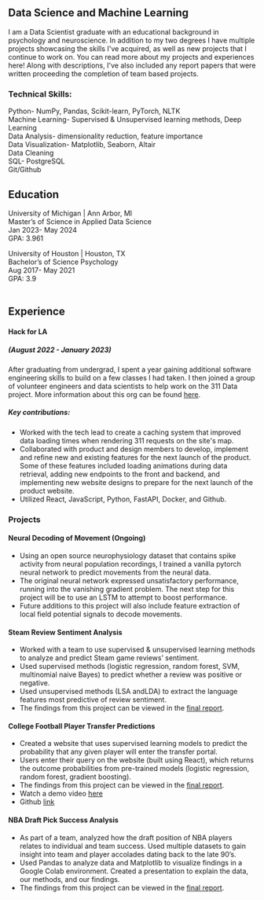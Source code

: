 ## Data Science and Machine Learning

I am a Data Scientist graduate with an educational background in psychology and neuroscience. In addition to my two degrees I have 
multiple projects showcasing the skills I've acquired, as well as new projects that I continue to work on. You can read more about
my projects and experiences here! Along with descriptions, I've also included any report papers that were written proceeding 
the completion of team based projects.

### Technical Skills:
Python- NumPy, Pandas, Scikit-learn, PyTorch, NLTK<br />
Machine Learning- Supervised & Unsupervised learning methods, Deep Learning<br />
Data Analysis- dimensionality reduction, feature importance<br />
Data Visualization- Matplotlib, Seaborn, Altair<br />
Data Cleaning<br />
SQL- PostgreSQL<br />
Git/Github<br />

## Education
University of Michigan | Ann Arbor, MI<br />
Master’s of Science in Applied Data Science<br />
Jan 2023- May 2024<br />
GPA: 3.961<br />

University of Houston | Houston, TX<br />
Bachelor’s of Science Psychology<br />
Aug 2017- May 2021<br />
GPA: 3.9<br />
<br />
## Experience 
#### Hack for LA 
##### (August 2022 - January 2023)
After graduating from undergrad, I spent a year gaining additional software engineering skills to build on a few classes I had taken. I then joined a group of volunteer 
engineers and data scientists to help work on the 311 Data project. More information about this org can be found [here](https://www.hackforla.org/projects/311-data).<br />
##### Key contributions:<br />
- Worked with the tech lead to create a caching system that improved data loading times when rendering 311 requests on the site's map.
- Collaborated with product and design members to develop, implement and refine new and existing features for the next launch of the product. Some of these features included loading animations during data retrieval, adding new endpoints to the front and backend, and implementing new website designs to prepare for the next launch of the product website.
- Utilized React, JavaScript, Python, FastAPI, Docker, and Github.

### Projects
#### Neural Decoding of Movement (Ongoing)
- Using an open source neurophysiology dataset that contains spike activity from neural population recordings, I trained a vanilla pytorch neural network to predict movements from the neural data.
- The original neural network expressed unsatisfactory performance, running into the vanishing gradient problem. The next step for this project will be to use an LSTM to attempt to boost performance.
- Future additions to this project will also include feature extraction of local field potential signals to decode movements.

#### Steam Review Sentiment Analysis
- Worked with a team to use supervised & unsupervised learning methods to analyze and predict Steam game reviews’ sentiment.
- Used supervised methods (logistic regression, random forest, SVM, multinomial naive Bayes) to predict whether a review was positive or negative.
- Used unsupervised methods (LSA andLDA) to extract the language features most predictive of review sentiment.
- The findings from this project can be viewed in the [final report](assets/Steam_Final_Report.pdf).

#### College Football Player Transfer Predictions
- Created a website that uses supervised learning models to predict the probability that any given player will enter the transfer portal.
- Users enter their query on the website (built using React), which returns the outcome probabilities from pre-trained models (logistic regression, random forest, gradient boosting).
- The findings from this project can be viewed in the [final report](assets/CFB_Report.pdf).
- Watch a demo video [here](https://www.youtube.com/watch?v=MR8CaqypfQc)
- Github [link](https://github.com/raulmartinez1855/wolverines-capstone)

#### NBA Draft Pick Success Analysis
- As part of a team, analyzed how the draft position of NBA players relates to individual and team success. Used multiple datasets to gain insight into team and player accolades dating back to the late 90’s.
- Used Pandas to analyze data and Matplotlib to visualize findings in a Google Colab environment. Created a presentation to explain the data, our methods, and our findings.
- The findings from this project can be viewed in the [final report](assets/NBA_Report.pdf).

